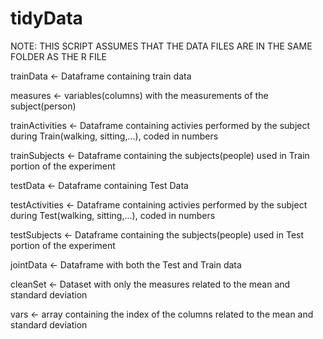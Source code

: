 # tidyData

NOTE: THIS SCRIPT ASSUMES THAT THE DATA FILES ARE IN THE SAME FOLDER AS THE R FILE


 
 trainData <- Dataframe containing train data
 
 measures <- variables(columns) with the measurements of the subject(person)  
 
 trainActivities <- Dataframe containing activies performed by the subject during Train(walking, sitting,...), coded in numbers
 
 trainSubjects <- Dataframe containing the subjects(people) used in Train portion of the experiment 
 
 testData <- Dataframe containing Test Data
 
 testActivities <- Dataframe containing activies performed by the subject during Test(walking, sitting,...), coded in numbers 
 
 testSubjects <- Dataframe containing the subjects(people) used in Test portion of the experiment
 
 jointData <- Dataframe with both the Test and Train data
 
 cleanSet <- Dataset with only the measures related to the mean and standard deviation
 
 vars <- array containing the index of the columns related to the mean and standard deviation
 
